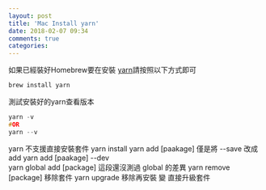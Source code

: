 ```yaml
---
layout: post
title: 'Mac Install yarn'
date: 2018-02-07 09:34
comments: true
categories: 
---
```

如果已經裝好Homebrew要在安裝 [yarn](https://yarnpkg.com/lang/en/docs/install/)請按照以下方式即可
```c iTerm
brew install yarn
```
測試安裝好的yarn查看版本
```c iTerm
yarn -v
#OR
yarn --v
```
yarn 不支援直接安裝套件
yarn install
yarn add [paakage]	僅是將 --save 改成 add
yarn add [paakage] --dev	
yarn global add [package]	這段還沒測過 global 的差異
yarn remove [package]	 移除套件
yarn upgrade	移除再安裝 變 直接升級套件